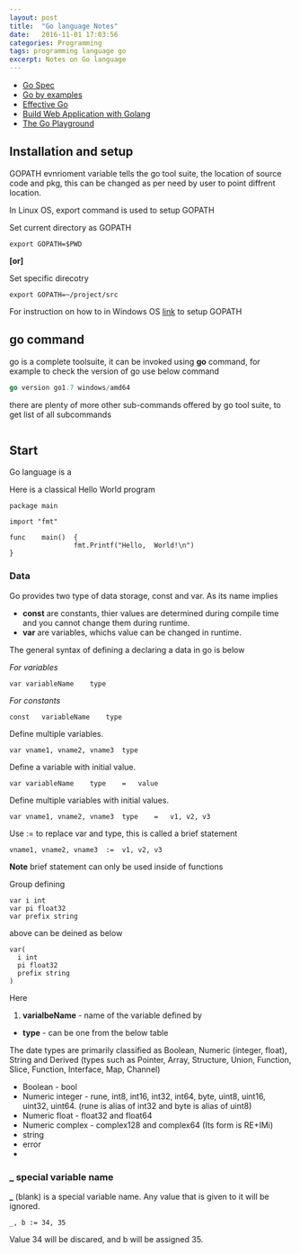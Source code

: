 ```yaml
---
layout: post
title:  "Go language Notes"
date:   2016-11-01 17:03:56
categories: Programming
tags: programming language go
excerpt: Notes on Go language
---
```


* [Go Spec](https://golang.org/ref/spec)
* [Go by examples](https://gobyexample.com)
* [Effective Go](https://golang.org/doc/effective_go.html)
* [Build Web Application with Golang](www.gitbook.com/book/astaxie/build-web-application-with-golang/)
* [The Go Playground](https://play.golang.org)


## Installation and setup

GOPATH evnrioment variable tells the go tool suite, the location of source code and pkg, this can be changed as per need by user to point diffrent location.

In Linux OS, export command is used to setup GOPATH

Set current directory as GOPATH

```export GOPATH=$PWD```

**[or]**

Set specific direcotry

```export GOPATH=~/project/src```

For instruction on how to in Windows OS [link](http://www.wadewegner.com/2014/12/easy-go-programming-setup-for-windows/) to setup GOPATH

## go command

go is a complete toolsuite, it can be invoked using **go** command, for example to check the version of go use below command

```go version
go version go1.7 windows/amd64
```

there are plenty of more other sub-commands offered by go tool suite, to get list of all subcommands

```go help
```

## Start
Go language is a

Here is a classical Hello World program

```
package main

import "fmt"

func	main()	{
				fmt.Printf("Hello,	World!\n")
}
```

### Data

Go provides two type of data storage, const and var. As its name implies
* **const** are constants, thier values	are	determined	during	compile	time and	you	cannot	change	them	during	runtime.
* **var** are variables, whichs value can be changed in runtime.

The general syntax of defining a declaring a data in go is below

*For variables*

```
var	variableName	type
```

*For constants*

```
const	variableName	type
```

Define	multiple	variables.

```
var	vname1,	vname2,	vname3	type
```

Define	a	variable	with	initial	value.

```
var	variableName	type	=	value
```

Define	multiple	variables	with	initial	values.

```
var	vname1,	vname2,	vname3	type	=	v1,	v2,	v3
```
Use := to replace var and type, this is called a brief statement

```
vname1,	vname2,	vname3	:=	v1,	v2,	v3
```

**Note** brief statement can only be used inside of functions

Group defining

```
var i int
var pi float32
var prefix string
```

above can be deined as below

```
var(
  i int
  pi float32
  prefix string
)
```


Here

1. **varialbeName** - name of the variable defined by
* **type** - can be one from the below table

The date types are primarily classified as Boolean, Numeric (integer, float), String and Derived (types such as Pointer, Array, Structure, Union, Function, Slice, Function, Interface, Map, Channel)

* Boolean - bool
* Numeric integer - rune, int8, int16, int32, int64, byte, uint8, uint16, uint32, uint64. (rune is alias of int32 and byte is alias of uint8)
* Numeric float - float32 and float64
* Numeric complex - complex128 and complex64 (Its form is RE+IMi)
* string
* error
*

### _ special variable name

**_** (blank) is a special variable name. Any value that is given to it will be ignored.

```
_, b := 34, 35
```
Value 34 will be discared, and b will be assigned 35.
